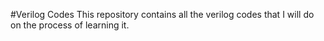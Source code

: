 #Verilog Codes
This repository contains all the verilog codes that I will do on the process of learning it.
